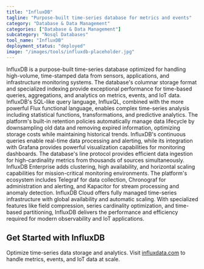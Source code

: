 ```yaml
---
title: "InfluxDB"
tagline: "Purpose-built time-series database for metrics and events"
category: "Database & Data Management"
categories: ["Database & Data Management"]
subcategory: "Nosql Databases"
tool_name: "InfluxDB"
deployment_status: "deployed"
image: "/images/tools/influxdb-placeholder.jpg"
---
```

InfluxDB is a purpose-built time-series database optimized for handling high-volume, time-stamped data from sensors, applications, and infrastructure monitoring systems. The database's columnar storage format and specialized indexing provide exceptional performance for time-based queries, aggregations, and analytics on metrics, events, and IoT data. InfluxDB's SQL-like query language, InfluxQL, combined with the more powerful Flux functional language, enables complex time-series analysis including statistical functions, transformations, and predictive analytics. The platform's built-in retention policies automatically manage data lifecycle by downsampling old data and removing expired information, optimizing storage costs while maintaining historical trends. InfluxDB's continuous queries enable real-time data processing and alerting, while its integration with Grafana provides powerful visualization capabilities for monitoring dashboards. The database's line protocol provides efficient data ingestion for high-cardinality metrics from thousands of sources simultaneously. InfluxDB Enterprise adds clustering, high availability, and horizontal scaling capabilities for mission-critical monitoring environments. The platform's ecosystem includes Telegraf for data collection, Chronograf for administration and alerting, and Kapacitor for stream processing and anomaly detection. InfluxDB Cloud offers fully managed time-series infrastructure with global availability and automatic scaling. With specialized features like field compression, series cardinality optimization, and time-based partitioning, InfluxDB delivers the performance and efficiency required for modern observability and IoT applications.

## Get Started with InfluxDB

Optimize time-series data storage and analytics. Visit [influxdata.com](https://www.influxdata.com) to handle metrics, events, and IoT data at scale.
